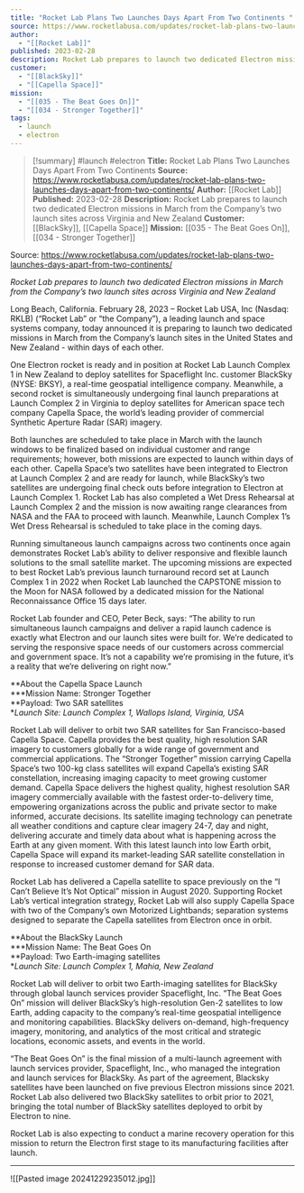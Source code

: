 ```yaml
---
title: "Rocket Lab Plans Two Launches Days Apart From Two Continents "
source: https://www.rocketlabusa.com/updates/rocket-lab-plans-two-launches-days-apart-from-two-continents/
author:
  - "[[Rocket Lab]]"
published: 2023-02-28
description: Rocket Lab prepares to launch two dedicated Electron missions in March from the Company’s two launch sites across Virginia and New Zealand
customer:
  - "[[BlackSky]]"
  - "[[Capella Space]]"
mission:
  - "[[035 - The Beat Goes On]]"
  - "[[034 - Stronger Together]]"
tags:
  - launch
  - electron
---
```

>[!summary]
#launch #electron
**Title:** Rocket Lab Plans Two Launches Days Apart From Two Continents 
**Source:** https://www.rocketlabusa.com/updates/rocket-lab-plans-two-launches-days-apart-from-two-continents/
**Author:** [[Rocket Lab]]
**Published:** 2023-02-28
**Description:** Rocket Lab prepares to launch two dedicated Electron missions in March from the Company’s two launch sites across Virginia and New Zealand
**Customer:** [[BlackSky]], [[Capella Space]]
**Mission:** [[035 - The Beat Goes On]], [[034 - Stronger Together]]

Source: https://www.rocketlabusa.com/updates/rocket-lab-plans-two-launches-days-apart-from-two-continents/

*Rocket Lab prepares to launch two dedicated Electron missions in March from the Company’s two launch sites across Virginia and New Zealand* 

Long Beach, California. February 28, 2023 – Rocket Lab USA, Inc (Nasdaq: RKLB) (“Rocket Lab” or “the Company”), a leading launch and space systems company, today announced it is preparing to launch two dedicated missions in March from the Company’s launch sites in the United States and New Zealand - within days of each other.

One Electron rocket is ready and in position at Rocket Lab Launch Complex 1 in New Zealand to deploy satellites for Spaceflight Inc. customer BlackSky (NYSE: BKSY), a real-time geospatial intelligence company. Meanwhile, a second rocket is simultaneously undergoing final launch preparations at Launch Complex 2 in Virginia to deploy satellites for American space tech company Capella Space, the world’s leading provider of commercial Synthetic Aperture Radar (SAR) imagery.

Both launches are scheduled to take place in March with the launch windows to be finalized based on individual customer and range requirements; however, both missions are expected to launch within days of each other. Capella Space’s two satellites have been integrated to Electron at Launch Complex 2 and are ready for launch, while BlackSky’s two satellites are undergoing final check outs before integration to Electron at Launch Complex 1. Rocket Lab has also completed a Wet Dress Rehearsal at Launch Complex 2 and the mission is now awaiting range clearances from NASA and the FAA to proceed with launch. Meanwhile, Launch Complex 1’s Wet Dress Rehearsal is scheduled to take place in the coming days.

Running simultaneous launch campaigns across two continents once again demonstrates Rocket Lab’s ability to deliver responsive and flexible launch solutions to the small satellite market. The upcoming missions are expected to best Rocket Lab’s previous launch turnaround record set at Launch Complex 1 in 2022 when Rocket Lab launched the CAPSTONE mission to the Moon for NASA followed by a dedicated mission for the National Reconnaissance Office 15 days later.

Rocket Lab founder and CEO, Peter Beck, says: “The ability to run simultaneous launch campaigns and deliver a rapid launch cadence is exactly what Electron and our launch sites were built for. We’re dedicated to serving the responsive space needs of our customers across commercial and government space. It’s not a capability we’re promising in the future, it’s a reality that we’re delivering on right now.”

**About the Capella Space Launch  
***Mission Name: Stronger Together  
**Payload: Two SAR satellites  
**Launch Site: Launch Complex 1, Wallops Island, Virginia, USA*

Rocket Lab will deliver to orbit two SAR satellites for San Francisco-based Capella Space. Capella provides the best quality, high resolution SAR imagery to customers globally for a wide range of government and commercial applications. The “Stronger Together” mission carrying Capella Space’s two 100-kg class satellites will expand Capella’s existing SAR constellation, increasing imaging capacity to meet growing customer demand. Capella Space delivers the highest quality, highest resolution SAR imagery commercially available with the fastest order-to-delivery time, empowering organizations across the public and private sector to make informed, accurate decisions. Its satellite imaging technology can penetrate all weather conditions and capture clear imagery 24-7, day and night, delivering accurate and timely data about what is happening across the Earth at any given moment. With this latest launch into low Earth orbit, Capella Space will expand its market-leading SAR satellite constellation in response to increased customer demand for SAR data.

Rocket Lab has delivered a Capella satellite to space previously on the “I Can’t Believe It’s Not Optical” mission in August 2020. Supporting Rocket Lab’s vertical integration strategy, Rocket Lab will also supply Capella Space with two of the Company’s own Motorized Lightbands; separation systems designed to separate the Capella satellites from Electron once in orbit.

**About the BlackSky Launch  
***Mission Name: The Beat Goes On  
**Payload: Two Earth-imaging satellites  
**Launch Site: Launch Complex 1, Mahia, New Zealand*

Rocket Lab will deliver to orbit two Earth-imaging satellites for BlackSky through global launch services provider Spaceflight, Inc. “The Beat Goes On” mission will deliver BlackSky’s high-resolution Gen-2 satellites to low Earth, adding capacity to the company’s real-time geospatial intelligence and monitoring capabilities. BlackSky delivers on-demand, high-frequency imagery, monitoring, and analytics of the most critical and strategic locations, economic assets, and events in the world.

“The Beat Goes On” is the final mission of a multi-launch agreement with launch services provider, Spaceflight, Inc., who managed the integration and launch services for BlackSky. As part of the agreement, Blacksky satellites have been launched on five previous Electron missions since 2021. Rocket Lab also delivered two BlackSky satellites to orbit prior to 2021, bringing the total number of BlackSky satellites deployed to orbit by Electron to nine.

Rocket Lab is also expecting to conduct a marine recovery operation for this mission to return the Electron first stage to its manufacturing facilities after launch.

---

![[Pasted image 20241229235012.jpg]]